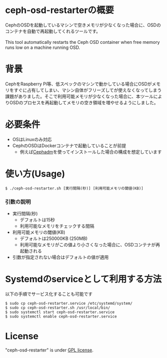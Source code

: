 # ceph-osd-restarterの概要

CephのOSDを起動しているマシンで空きメモリが少なくなった場合に、OSDのコンテナを自動で再起動してくれるツールです。<br><br>
This tool automatically restarts the Ceph OSD container when free memory runs low on a machine running OSD.

# 背景

CephをRaspberry Pi等、低スペックのマシンで動かしている場合にOSDがメモリをすぐに占有してしまい、マシン自体がフリーズしてが使えなくなってしまう課題がありました。そこで利用可能メモリが少なくなった場合に、本ツールによりOSDのプロセスを再起動してメモリの空き領域を増やせるようにしました。

# 必要条件

* OSはLinuxのみ対応
* CephのOSDはDockerコンテナで起動していることが前提
    * 例えば[Cephadm](https://docs.ceph.com/en/latest/cephadm/install/)を使ってインストールした場合の構成を想定しています

# 使い方(Usage)

```
$ ./ceph-osd-restarter.sh [実行間隔(秒)] [利用可能メモリの閾値(KB)]
```

### 引数の説明
* 実行間隔(秒)
   * デフォルトは15秒
   * 利用可能なメモリをチェックする間隔
* 利用可能メモリの閾値(KB)
   * デフォルトは250000KB (250MB)
   * 利用可能なメモリがこの値より小さくなった場合に、OSDコンテナが再起動される
* 引数が指定されない場合はデフォルトの値が適用


# Systemdのserviceとして利用する方法

以下の手順でサービス化することも可能です

```
$ sudo cp ceph-osd-restarter.service /etc/systemd/system/
$ sudo cp ceph-osd-restarter.sh /usr/local/bin/
$ sudo systemctl start ceph-osd-restarter.service
$ sudo systemctl enable ceph-osd-restarter.service
```

# License
"ceph-osd-restarter" is under [GPL license](https://www.gnu.org/licenses/licenses.en.html).
 
